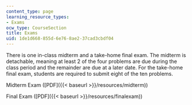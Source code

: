 ```yaml
---
content_type: page
learning_resource_types:
- Exams
ocw_type: CourseSection
title: Exams
uid: 1de1d668-855d-6e76-8ae2-37cad3cbdf04
---
```


There is one in-class midterm and a take-home final exam. The midterm is detachable, meaning at least 2 of the four problems are due during the class period and the remainder are due at a later date. For the take-home final exam, students are required to submit eight of the ten problems.

Midterm Exam ([PDF]({{< baseurl >}}/resources/midterm))

Final Exam ([PDF]({{< baseurl >}}/resources/finalexam))